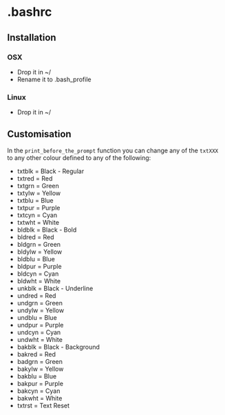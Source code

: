# .bashrc

## Installation

### OSX

* Drop it in ~/
* Rename it to .bash_profile

### Linux

* Drop it in ~/

## Customisation

In the `print_before_the_prompt` function you can change any of the `txtXXX` to any other colour defined to any of the following:

* txtblk = Black - Regular
* txtred = Red
* txtgrn = Green
* txtylw = Yellow
* txtblu = Blue
* txtpur = Purple
* txtcyn = Cyan
* txtwht = White
* bldblk = Black - Bold
* bldred = Red
* bldgrn = Green
* bldylw = Yellow
* bldblu = Blue
* bldpur = Purple
* bldcyn = Cyan
* bldwht = White
* unkblk = Black - Underline
* undred = Red
* undgrn = Green
* undylw = Yellow
* undblu = Blue
* undpur = Purple
* undcyn = Cyan
* undwht = White
* bakblk = Black - Background
* bakred = Red
* badgrn = Green
* bakylw = Yellow
* bakblu = Blue
* bakpur = Purple
* bakcyn = Cyan
* bakwht = White
* txtrst = Text Reset